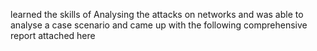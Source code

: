 learned the skills of  Analysing the attacks on networks 
and was able to analyse a case scenario and came up with the following comprehensive report attached here
